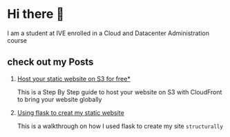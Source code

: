 # Hi there 👋

I am a student at IVE enrolled in a Cloud and Datacenter Administration course

## check out my Posts

1. <a href="https://github.karlcch.com/articles/1.S3_CF_Site">Host your static website on S3 for free\*</a>

   This is a Step By Step guide to host your website on S3 with CloudFront to bring your website globally  

2. <a href="https://github.karlcch.com/articles/2.using-flask-to-create-static-site">Using flask to creat my static website</a>

   This is a walkthrough on how I used flask to create my site `structurally`
